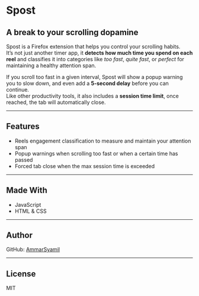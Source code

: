 # Spost  
## A break to your scrolling dopamine  

Spost is a Firefox extension that helps you control your scrolling habits.  
It’s not just another timer app, it **detects how much time you spend on each reel** and classifies it into categories like *too fast*, *quite fast*, or *perfect* for maintaining a healthy attention span.  

If you scroll too fast in a given interval, Spost will show a popup warning you to slow down, and even add a **5-second delay** before you can continue.  
Like other productivity tools, it also includes a **session time limit**, once reached, the tab will automatically close.  

---

## Features  
- Reels engagement classification to measure and maintain your attention span  
- Popup warnings when scrolling too fast or when a certain time has passed  
- Forced tab close when the max session time is exceeded  

---

## Made With  
- JavaScript  
- HTML & CSS  

---

## Author  
GitHub: [AmmarSyamil](https://github.com/AmmarSyamil)  

---

## License  
MIT  
